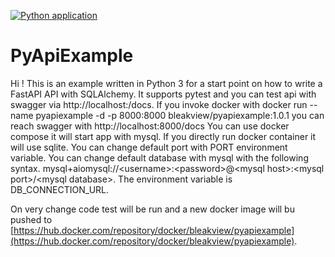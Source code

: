 [![Python application](https://github.com/bleakview/pyapiexample/actions/workflows/python-app.yml/badge.svg?branch=master)](https://github.com/bleakview/pyapiexample/actions/workflows/python-app.yml)

# PyApiExample

Hi ! This is an example written in Python 3 for a start point on how to write a FastAPI API with SQLAlchemy.
It supports pytest and you can test api with swagger via http://localhost:<port>/docs.
If you invoke docker with docker run --name pyapiexample -d -p 8000:8000 bleakview/pyapiexample:1.0.1 you can reach swagger with http://localhost:8000/docs
You can use docker compose it will start app with mysql.
If you directly run docker container it will use sqlite.
You can change default port with PORT environment variable.
You can change default database with mysql with the following syntax.
mysql+aiomysql://\<username>:\<password>@\<mysql host>:\<mysql port>/\<mysql database>.
The environment variable is DB_CONNECTION_URL.

On very change code test will be run and a new docker image will bu pushed to
[https://hub.docker.com/repository/docker/bleakview/pyapiexample](https://hub.docker.com/repository/docker/bleakview/pyapiexample).
